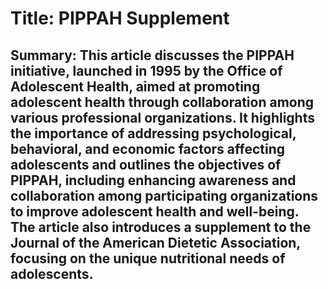 # Title: PIPPAH Supplement

## Summary: This article discusses the PIPPAH initiative, launched in 1995 by the Office of Adolescent Health, aimed at promoting adolescent health through collaboration among various professional organizations. It highlights the importance of addressing psychological, behavioral, and economic factors affecting adolescents and outlines the objectives of PIPPAH, including enhancing awareness and collaboration among participating organizations to improve adolescent health and well-being. The article also introduces a supplement to the Journal of the American Dietetic Association, focusing on the unique nutritional needs of adolescents.